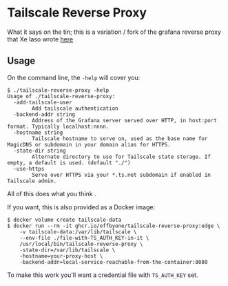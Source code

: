 # Tailscale Reverse Proxy

What it says on the tin; this is a variation / fork of the grafana reverse proxy
that Xe Iaso wrote [here](https://github.com/tailscale/tailscale/tree/main/cmd/proxy-to-grafana)

## Usage

On the command line, the `-help` will cover you:

```shellsession
$ ./tailscale-reverse-proxy -help
Usage of ./tailscale-reverse-proxy:
  -add-tailscale-user
    	Add tailscale authentication
  -backend-addr string
    	Address of the Grafana server served over HTTP, in host:port format. Typically localhost:nnnn.
  -hostname string
    	Tailscale hostname to serve on, used as the base name for MagicDNS or subdomain in your domain alias for HTTPS.
  -state-dir string
    	Alternate directory to use for Tailscale state storage. If empty, a default is used. (default "./")
  -use-https
    	Serve over HTTPS via your *.ts.net subdomain if enabled in Tailscale admin.
```

All of this does what you think .

If you want, this is also provided as a Docker image:

```shellsession
$ docker volume create tailscale-data
$ docker run --rm -it ghcr.io/offbyone/tailscale-reverse-proxy:edge \
    -v tailscale-data:/var/lib/tailscale \
    --env-file ./file-with-TS_AUTH_KEY-in-it \
    /usr/local/bin/tailscale-reverse-proxy \
    -state-dir=/var/lib/tailscale \
    -hostname=your-proxy-host \
    -backend-addr=local-service-reachable-from-the-container:8080
```

To make this work you'll want a credential file with `TS_AUTH_KEY` set.
